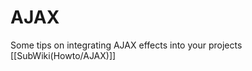 <!-- Name: Howto/AJAX -->
<!-- Version: 1 -->
<!-- Last-Modified: 2006/08/30 13:03:53 -->
<!-- Author: demian -->
<!-- Status: Original -->

# AJAX
Some tips on integrating AJAX effects into your projects
[[SubWiki(Howto/AJAX)]]